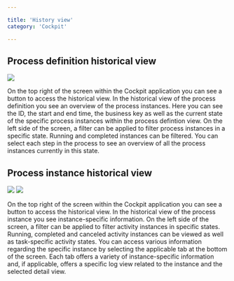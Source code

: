```yaml
---

title: 'History view'
category: 'Cockpit'

---
```


## Process definition historical view

<div class="row">
  <div class="col-xs-6 col-sm-6 col-md-3">
    <img data-img-thumb src="ref:asset:/assets/img/implementation-cockpit/cockpit-history-view-process-definition-history.png" />
  </div>
  <div class="col-xs-6 col-sm-6 col-md-9">
    <p>On the top right of the screen within the Cockpit application you can see a button to access the historical view. In the historical view of the process definition you see an overview of the process instances. Here you can see the ID, the start and end time, the business key as well as the current state of the specific process instances within the process defintion view. On the left side of the screen, a filter can be applied to filter process instances in a specific state. Running and completed instances can be filtered. You can select each step in the process to see an overview of all the process instances currently in this state.</p>
  </div>
</div>


## Process instance historical view

<div class="row">
  <div class="col-xs-6 col-sm-6 col-md-3">
    <img data-img-thumb src="ref:asset:/assets/img/implementation-cockpit/cockpit-history-view-process-instance-history.png" />
    <img data-img-thumb src="ref:asset:/assets/img/implementation-cockpit/cockpit-history-view-process-instance-detail.png" />
  </div>
  <div class="col-xs-6 col-sm-6 col-md-9">
    <p>On the top right of the screen within the Cockpit application you can see a button to access the historical view. In the historical view of the process instance you see instance-specific information. On the left side of the screen, a filter can be applied to filter activity instances in specific states. Running, completed and canceled activity instances can be viewed as well as task-specific activity states. You can access various information regarding the specific instance by selecting the applicable tab at the bottom of the screen. Each tab offers a variety of instance-specific information and, if applicable, offers a specific log view related to the instance and the selected detail view.
    </p>
  </div>
</div>
